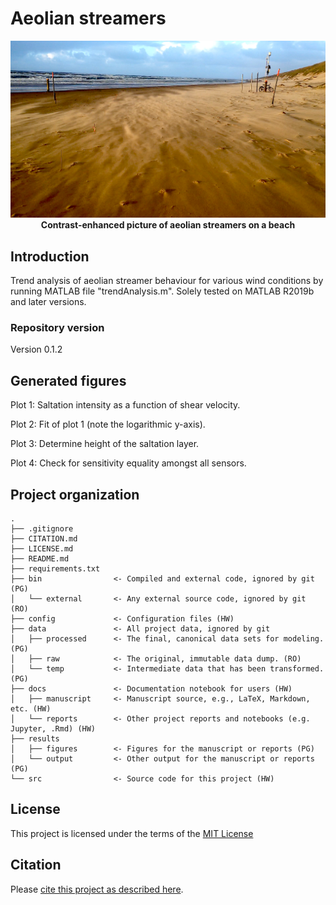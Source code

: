 # Aeolian streamers

<p align="center">
  <img src="results/figures/Streamers.png" width="800px" alt="Streamers" />
  <br><b>Contrast-enhanced picture of aeolian streamers on a beach</b>
</p>

## Introduction

Trend analysis of aeolian streamer behaviour for various wind conditions by running MATLAB file "trendAnalysis.m". Solely tested on MATLAB R2019b and later versions.


### Repository version

Version 0.1.2


## Generated figures

Plot 1: Saltation intensity as a function of shear velocity.

Plot 2: Fit of plot 1 (note the logarithmic y-axis).

Plot 3: Determine height of the saltation layer.

Plot 4: Check for sensitivity equality amongst all sensors.


## Project organization

```
.
├── .gitignore
├── CITATION.md
├── LICENSE.md
├── README.md
├── requirements.txt
├── bin                <- Compiled and external code, ignored by git (PG)
│   └── external       <- Any external source code, ignored by git (RO)
├── config             <- Configuration files (HW)
├── data               <- All project data, ignored by git
│   ├── processed      <- The final, canonical data sets for modeling. (PG)
│   ├── raw            <- The original, immutable data dump. (RO)
│   └── temp           <- Intermediate data that has been transformed. (PG)
├── docs               <- Documentation notebook for users (HW)
│   ├── manuscript     <- Manuscript source, e.g., LaTeX, Markdown, etc. (HW)
│   └── reports        <- Other project reports and notebooks (e.g. Jupyter, .Rmd) (HW)
├── results
│   ├── figures        <- Figures for the manuscript or reports (PG)
│   └── output         <- Other output for the manuscript or reports (PG)
└── src                <- Source code for this project (HW)

```


## License

This project is licensed under the terms of the [MIT License](/LICENSE.md)

## Citation

Please [cite this project as described here](/CITATION.md).

